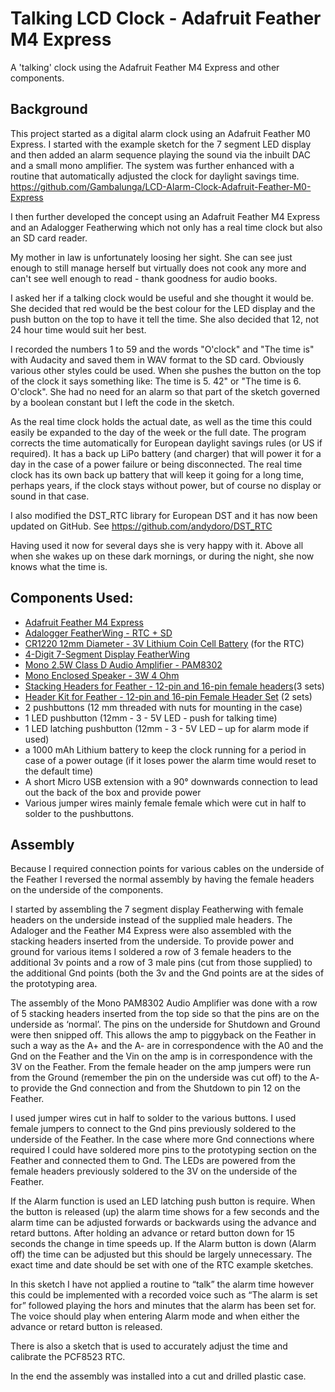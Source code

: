 # Talking LCD Clock - Adafruit Feather M4 Express
A 'talking' clock using the Adafruit Feather M4 Express and other components. 
## Background
This project started as a digital alarm clock using an Adafruit Feather M0 Express. I started with the example sketch for the 7 segment LED display and then added an alarm sequence playing the sound  via the inbuilt DAC and a small mono amplifier. The system was further enhanced with a routine that automatically adjusted the clock for daylight savings time.
https://github.com/Gambalunga/LCD-Alarm-Clock-Adafruit-Feather-M0-Express

I then further developed the concept using an Adafruit Feather M4 Express and an Adalogger Featherwing which not only has a real time clock but also an SD card reader.

My mother in law is unfortunately loosing her sight. She can see just enough to still manage herself but virtually does not cook any more and can't see well enough to read - thank goodness for audio books.

I asked her if a talking clock would be useful and she thought it would be. She decided that red would be the best colour for the LED display and the push button on the top to have it tell the time. She also decided that 12, not 24 hour time would suit her best. 

I recorded the numbers 1 to 59 and the words "O'clock" and "The time is" with Audacity and saved them in WAV format to the SD card.  Obviously various other styles could be used. When she pushes the button on the top of the clock it says something like: The time is 5. 42" or "The time is 6. O'clock".  She had no need for an alarm so that part of the sketch governed by a boolean constant but I left the code in the sketch.

As the real time clock holds the actual date, as well as the time this could easily be expanded to the day of the week or the full date. The program corrects the time automatically for European daylight savings rules (or US if required). It has a back up LiPo battery (and charger) that will power it for a day in the case of a power failure or being disconnected. The real time clock has its own back up battery that will keep it going for a long time, perhaps years, if the clock stays without power, but of course no display or sound in that case. 

I also modified the DST_RTC library for European DST and it has now been updated on GitHub. See https://github.com/andydoro/DST_RTC

Having used it now for several days she is very happy with it. Above all when she wakes up on these dark mornings, or during the night, she now knows what the time is. 

## Components Used:

* [Adafruit Feather M4 Express](https://www.adafruit.com/product/3857)
* [Adalogger FeatherWing - RTC + SD](https://www.adafruit.com/product/2922)
* [CR1220 12mm Diameter - 3V Lithium Coin Cell Battery](https://www.adafruit.com/product/380) (for the RTC)
* [4-Digit 7-Segment Display FeatherWing](https://www.adafruit.com/product/3106)
* [Mono 2.5W Class D Audio Amplifier - PAM8302](https://www.adafruit.com/product/2130)
* [Mono Enclosed Speaker - 3W 4 Ohm](https://www.adafruit.com/product/4445)
* [Stacking Headers for Feather - 12-pin and 16-pin female headers](https://www.adafruit.com/product/2830)(3 sets)
* [Header Kit for Feather - 12-pin and 16-pin Female Header Set](https://www.adafruit.com/product/2886) (2 sets)
* 2 pushbuttons (12 mm threaded with nuts for mounting in the case) 
* 1 LED pushbutton (12mm -  3 - 5V  LED - push for talking time)
* 1 LED latching pushbutton (12mm  -  3 - 5V  LED – up for alarm mode if used)
* a 1000 mAh Lithium battery to keep the clock running for a period in case of a power outage (if it loses power the alarm time would reset to the default time)
* A short Micro USB extension with a 90° downwards connection to lead out the back of the box and provide power
 * Various jumper wires mainly female female which were cut in half to solder to the pushbuttons. 

## Assembly
Because I required connection points for various cables on the underside of the Feather I reversed the normal assembly by having the female headers on the underside of the components. 

I started by assembling the 7 segment display Featherwing with female headers on the underside instead of the supplied male headers. The Adaloger and the Feather M4 Express were also assembled with the stacking headers inserted from the underside. To provide power and ground for various items I soldered a row of 3 female headers to the additional 3v points and a row of 3 male pins (cut from those supplied) to the additional Gnd points (both the 3v and the Gnd points are at the sides of the prototyping area.

The assembly of the Mono PAM8302 Audio Amplifier was done with a row of 5 stacking headers inserted from the top side so that the pins are on the underside as ‘normal’. The pins on the underside for Shutdown and Ground were then snipped off. This allows the amp to piggyback on the Feather in such a way as the A+ and the A- are in correspondence with the A0 and the Gnd on the Feather and the Vin on the amp is in correspondence with the 3V on the Feather. From the female header on the amp jumpers were run from the Ground (remember the pin on the underside was cut off) to the A- to provide the Gnd connection and from the Shutdown to pin 12 on the Feather.

I used jumper wires cut in half to solder to the various buttons. I used female jumpers to connect to the Gnd pins previously soldered to the underside of the Feather. In the case where more Gnd connections where required I could have soldered more pins to the prototyping section on the Feather and connected them to Gnd. The LEDs are powered from the female headers previously soldered to the 3V on the underside of the Feather. 

If the Alarm function is used an LED latching push button is require. When the button is released (up) the alarm time shows for a few seconds and the alarm time can be adjusted forwards or backwards using the advance and retard buttons. After holding an advance or retard button down for 15 seconds the change in time speeds up. If the Alarm button is down (Alarm off) the time can be adjusted but this should be largely unnecessary. The exact time and date should be set with one of the RTC example sketches. 

In this sketch I have not applied a routine to “talk” the alarm time however this could be implemented with a recorded voice such as “The alarm is set for”  followed playing the hors and minutes that the alarm has been set for. The voice should play when entering Alarm mode and when either the advance or retard button is released.

There is also a sketch that is used to accurately adjust the time and calibrate the PCF8523 RTC.

In the end the assembly was installed into a cut and drilled plastic case.
